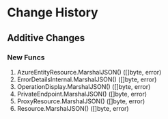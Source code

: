 # Change History

## Additive Changes

### New Funcs

1. AzureEntityResource.MarshalJSON() ([]byte, error)
1. ErrorDetailsInternal.MarshalJSON() ([]byte, error)
1. OperationDisplay.MarshalJSON() ([]byte, error)
1. PrivateEndpoint.MarshalJSON() ([]byte, error)
1. ProxyResource.MarshalJSON() ([]byte, error)
1. Resource.MarshalJSON() ([]byte, error)

